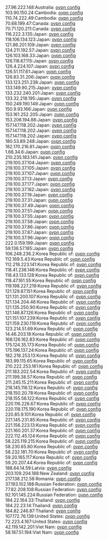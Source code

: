 27.96.222.148:Australia: [ovpn config](vpn/27_96_222_148.ovpn)  
103.90.150.24:Cambodia: [ovpn config](vpn/103_90_150_24.ovpn)  
110.74.222.49:Cambodia: [ovpn config](vpn/110_74_222_49.ovpn)  
70.68.199.47:Canada: [ovpn config](vpn/70_68_199_47.ovpn)  
70.71.120.211:Canada: [ovpn config](vpn/70_71_120_211.ovpn)  
116.222.3.135:Japan: [ovpn config](vpn/116_222_3_135.ovpn)  
118.106.134.123:Japan: [ovpn config](vpn/118_106_134_123.ovpn)  
121.86.201.109:Japan: [ovpn config](vpn/121_86_201_109.ovpn)  
124.211.192.57:Japan: [ovpn config](vpn/124_211_192_57.ovpn)  
126.103.168.33:Japan: [ovpn config](vpn/126_103_168_33.ovpn)  
126.118.67.115:Japan: [ovpn config](vpn/126_118_67_115.ovpn)  
126.4.224.107:Japan: [ovpn config](vpn/126_4_224_107.ovpn)  
126.51.117.61:Japan: [ovpn config](vpn/126_51_117_61.ovpn)  
126.83.31.206:Japan: [ovpn config](vpn/126_83_31_206.ovpn)  
133.123.251.238:Japan: [ovpn config](vpn/133_123_251_238.ovpn)  
133.149.90.215:Japan: [ovpn config](vpn/133_149_90_215.ovpn)  
133.232.240.201:Japan: [ovpn config](vpn/133_232_240_201.ovpn)  
133.32.218.195:Japan: [ovpn config](vpn/133_32_218_195.ovpn)  
150.249.190.149:Japan: [ovpn config](vpn/150_249_190_149.ovpn)  
150.9.93.166:Japan: [ovpn config](vpn/150_9_93_166.ovpn)  
153.161.252.205:Japan: [ovpn config](vpn/153_161_252_205.ovpn)  
153.206.194.88:Japan: [ovpn config](vpn/153_206_194_88.ovpn)  
157.147.118.202:Japan: [ovpn config](vpn/157_147_118_202.ovpn)  
157.147.118.202:Japan: [ovpn config](vpn/157_147_118_202.ovpn)  
157.147.118.202:Japan: [ovpn config](vpn/157_147_118_202.ovpn)  
180.53.89.248:Japan: [ovpn config](vpn/180_53_89_248.ovpn)  
182.170.216.81:Japan: [ovpn config](vpn/182_170_216_81.ovpn)  
1.66.34.6:Japan: [ovpn config](vpn/1_66_34_6.ovpn)  
210.235.183.141:Japan: [ovpn config](vpn/210_235_183_141.ovpn)  
219.100.37.104:Japan: [ovpn config](vpn/219_100_37_104.ovpn)  
219.100.37.105:Japan: [ovpn config](vpn/219_100_37_105.ovpn)  
219.100.37.107:Japan: [ovpn config](vpn/219_100_37_107.ovpn)  
219.100.37.13:Japan: [ovpn config](vpn/219_100_37_13.ovpn)  
219.100.37.177:Japan: [ovpn config](vpn/219_100_37_177.ovpn)  
219.100.37.182:Japan: [ovpn config](vpn/219_100_37_182.ovpn)  
219.100.37.19:Japan: [ovpn config](vpn/219_100_37_19.ovpn)  
219.100.37.31:Japan: [ovpn config](vpn/219_100_37_31.ovpn)  
219.100.37.49:Japan: [ovpn config](vpn/219_100_37_49.ovpn)  
219.100.37.51:Japan: [ovpn config](vpn/219_100_37_51.ovpn)  
219.100.37.55:Japan: [ovpn config](vpn/219_100_37_55.ovpn)  
219.100.37.58:Japan: [ovpn config](vpn/219_100_37_58.ovpn)  
219.100.37.86:Japan: [ovpn config](vpn/219_100_37_86.ovpn)  
219.100.37.87:Japan: [ovpn config](vpn/219_100_37_87.ovpn)  
219.100.37.96:Japan: [ovpn config](vpn/219_100_37_96.ovpn)  
222.0.159.199:Japan: [ovpn config](vpn/222_0_159_199.ovpn)  
59.136.57.185:Japan: [ovpn config](vpn/59_136_57_185.ovpn)  
106.248.236.2:Korea Republic of: [ovpn config](vpn/106_248_236_2.ovpn)  
112.169.5.43:Korea Republic of: [ovpn config](vpn/112_169_5_43.ovpn)  
112.218.223.141:Korea Republic of: [ovpn config](vpn/112_218_223_141.ovpn)  
118.41.236.148:Korea Republic of: [ovpn config](vpn/118_41_236_148.ovpn)  
118.43.133.128:Korea Republic of: [ovpn config](vpn/118_43_133_128.ovpn)  
118.47.161.55:Korea Republic of: [ovpn config](vpn/118_47_161_55.ovpn)  
119.198.227.219:Korea Republic of: [ovpn config](vpn/119_198_227_219.ovpn)  
121.129.87.151:Korea Republic of: [ovpn config](vpn/121_129_87_151.ovpn)  
121.131.200.107:Korea Republic of: [ovpn config](vpn/121_131_200_107.ovpn)  
121.134.204.46:Korea Republic of: [ovpn config](vpn/121_134_204_46.ovpn)  
121.135.250.90:Korea Republic of: [ovpn config](vpn/121_135_250_90.ovpn)  
121.146.87.126:Korea Republic of: [ovpn config](vpn/121_146_87_126.ovpn)  
121.151.107.239:Korea Republic of: [ovpn config](vpn/121_151_107_239.ovpn)  
121.159.230.119:Korea Republic of: [ovpn config](vpn/121_159_230_119.ovpn)  
123.214.51.69:Korea Republic of: [ovpn config](vpn/123_214_51_69.ovpn)  
14.46.203.18:Korea Republic of: [ovpn config](vpn/14_46_203_18.ovpn)  
168.126.162.83:Korea Republic of: [ovpn config](vpn/168_126_162_83.ovpn)  
175.124.35.173:Korea Republic of: [ovpn config](vpn/175_124_35_173.ovpn)  
175.196.137.24:Korea Republic of: [ovpn config](vpn/175_196_137_24.ovpn)  
182.218.253.13:Korea Republic of: [ovpn config](vpn/182_218_253_13.ovpn)  
183.99.115.65:Korea Republic of: [ovpn config](vpn/183_99_115_65.ovpn)  
210.222.253.161:Korea Republic of: [ovpn config](vpn/210_222_253_161.ovpn)  
211.183.202.54:Korea Republic of: [ovpn config](vpn/211_183_202_54.ovpn)  
211.199.38.57:Korea Republic of: [ovpn config](vpn/211_199_38_57.ovpn)  
211.245.15.211:Korea Republic of: [ovpn config](vpn/211_245_15_211.ovpn)  
218.145.116.12:Korea Republic of: [ovpn config](vpn/218_145_116_12.ovpn)  
218.150.20.78:Korea Republic of: [ovpn config](vpn/218_150_20_78.ovpn)  
218.155.56.122:Korea Republic of: [ovpn config](vpn/218_155_56_122.ovpn)  
220.116.226.67:Korea Republic of: [ovpn config](vpn/220_116_226_67.ovpn)  
220.118.175.190:Korea Republic of: [ovpn config](vpn/220_118_175_190.ovpn)  
220.85.9.101:Korea Republic of: [ovpn config](vpn/220_85_9_101.ovpn)  
221.145.231.85:Korea Republic of: [ovpn config](vpn/221_145_231_85.ovpn)  
221.156.223.13:Korea Republic of: [ovpn config](vpn/221_156_223_13.ovpn)  
221.160.201.37:Korea Republic of: [ovpn config](vpn/221_160_201_37.ovpn)  
222.112.45.124:Korea Republic of: [ovpn config](vpn/222_112_45_124.ovpn)  
58.225.119.215:Korea Republic of: [ovpn config](vpn/58_225_119_215.ovpn)  
58.230.65.80:Korea Republic of: [ovpn config](vpn/58_230_65_80.ovpn)  
58.232.181.70:Korea Republic of: [ovpn config](vpn/58_232_181_70.ovpn)  
59.20.165.117:Korea Republic of: [ovpn config](vpn/59_20_165_117.ovpn)  
59.20.207.44:Korea Republic of: [ovpn config](vpn/59_20_207_44.ovpn)  
188.64.14.59:Latvia: [ovpn config](vpn/188_64_14_59.ovpn)  
203.109.204.188:New Zealand: [ovpn config](vpn/203_109_204_188.ovpn)  
217.138.212.58:Romania: [ovpn config](vpn/217_138_212_58.ovpn)  
37.193.102.188:Russian Federation: [ovpn config](vpn/37_193_102_188.ovpn)  
77.82.208.108:Russian Federation: [ovpn config](vpn/77_82_208_108.ovpn)  
92.101.145.224:Russian Federation: [ovpn config](vpn/92_101_145_224.ovpn)  
184.22.164.33:Thailand: [ovpn config](vpn/184_22_164_33.ovpn)  
184.22.23.14:Thailand: [ovpn config](vpn/184_22_23_14.ovpn)  
184.82.246.87:Thailand: [ovpn config](vpn/184_82_246_87.ovpn)  
107.172.76.139:United States: [ovpn config](vpn/107_172_76_139.ovpn)  
72.223.4.167:United States: [ovpn config](vpn/72_223_4_167.ovpn)  
42.119.142.201:Viet Nam: [ovpn config](vpn/42_119_142_201.ovpn)  
58.187.51.194:Viet Nam: [ovpn config](vpn/58_187_51_194.ovpn)  
